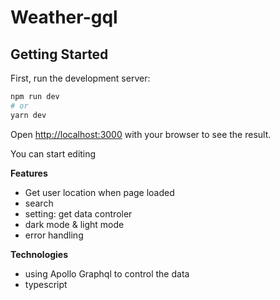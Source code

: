 # Weather-gql

## Getting Started

First, run the development server:

```bash
npm run dev
# or
yarn dev
```

Open [http://localhost:3000](http://localhost:3000) with your browser to see the result.

You can start editing

**Features**
- Get user location when page loaded
- search
- setting: get data controler
- dark mode & light mode
- error handling

**Technologies**
- using Apollo Graphql to control the data
- typescript
